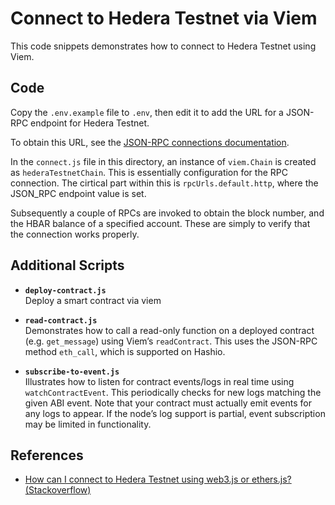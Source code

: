 # Connect to Hedera Testnet via Viem

This code snippets demonstrates how to connect to Hedera Testnet
using Viem.

## Code

Copy the `.env.example` file to `.env`,
then edit it to add the URL for a JSON-RPC endpoint for Hedera Testnet.

To obtain this URL, see the [JSON-RPC connections documentation](https://docs.hedera.com/hedera/tutorials/more-tutorials/json-rpc-connections/).

In the `connect.js` file in this directory,
an instance of `viem.Chain` is created as `hederaTestnetChain`.
This is essentially configuration for the RPC connection.
The cirtical part within this is `rpcUrls.default.http`,
where the JSON_RPC endpoint value is set.

Subsequently a couple of RPCs are invoked to obtain the block number,
and the HBAR balance of a specified account.
These are simply to verify that the connection works properly.

## Additional Scripts

- **`deploy-contract.js`**  
  Deploy a smart contract via viem

- **`read-contract.js`**  
  Demonstrates how to call a read-only function on a deployed contract (e.g. `get_message`) using Viem’s `readContract`. This uses the JSON-RPC method `eth_call`, which is supported on Hashio.

- **`subscribe-to-event.js`**  
  Illustrates how to listen for contract events/logs in real time using `watchContractEvent`. This periodically checks for new logs matching the given ABI event. Note that your contract must actually emit events for any logs to appear. If the node’s log support is partial, event subscription may be limited in functionality. 

## References

- [How can I connect to Hedera Testnet using web3.js or ethers.js? (Stackoverflow)](https://stackoverflow.com/a/77912632/194982)
